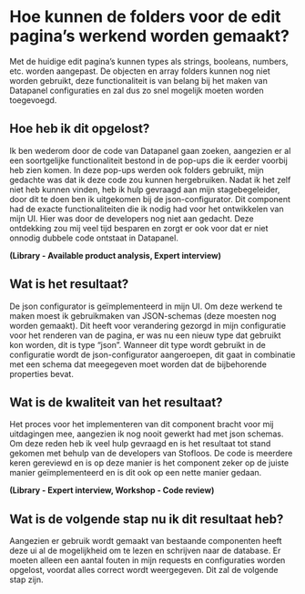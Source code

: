 # Hoe kunnen de folders voor de edit pagina’s werkend worden gemaakt?
Met de huidige edit pagina’s kunnen types als strings, booleans, numbers, etc. worden aangepast. De objecten en array folders kunnen nog niet worden gebruikt, 
deze functionaliteit is van belang bij het maken van Datapanel configuraties en zal dus zo snel mogelijk moeten worden toegevoegd.

## Hoe heb ik dit opgelost?
Ik ben wederom door de code van Datapanel gaan zoeken, aangezien er al een soortgelijke functionaliteit bestond in de pop-ups die ik eerder voorbij heb zien komen. 
In deze pop-ups werden ook folders gebruikt, mijn gedachte was dat ik deze code zou kunnen hergebruiken. Nadat ik het zelf niet heb kunnen vinden, heb ik hulp gevraagd aan mijn stagebegeleider, 
door dit te doen ben ik uitgekomen bij de json-configurator. Dit component had de exacte functionaliteiten die ik nodig had voor het ontwikkelen van mijn UI. Hier was door de developers nog niet aan gedacht. 
Deze ontdekking zou mij veel tijd besparen en zorgt er ook voor dat er niet onnodig dubbele code ontstaat in Datapanel.

**(Library - Available product analysis, Expert interview)**

## Wat is het resultaat?
De json configurator is geïmplementeerd in mijn UI. Om deze werkend te maken moest ik gebruikmaken van JSON-schemas (deze moesten nog worden gemaakt). 
Dit heeft voor verandering gezorgd in mijn configuratie voor het renderen van de pagina, er was nu een nieuw type dat gebruikt kon worden, dit is type “json”. 
Wanneer dit type wordt gebruikt in de configuratie wordt de json-configurator aangeroepen, dit gaat in combinatie met een schema dat meegegeven moet worden dat de bijbehorende properties bevat.

## Wat is de kwaliteit van het resultaat?
Het proces voor het implementeren van dit component bracht voor mij uitdagingen mee, aangezien ik nog nooit gewerkt had met json schemas. 
Om deze reden heb ik veel hulp gevraagd en is het resultaat tot stand gekomen met behulp van de developers van Stofloos. 
De code is meerdere keren gereviewd en is op deze manier is het component zeker op de juiste manier geïmplementeerd en is dit ook op een nette manier gedaan.

**(Library - Expert interview, Workshop - Code review)**

## Wat is de volgende stap nu ik dit resultaat heb?
Aangezien er gebruik wordt gemaakt van bestaande componenten heeft deze ui al de mogelijkheid om te lezen en schrijven naar de database. 
Er moeten alleen een aantal fouten in mijn requests en configuraties worden opgelost, voordat alles correct wordt weergegeven. Dit zal de volgende stap zijn.
